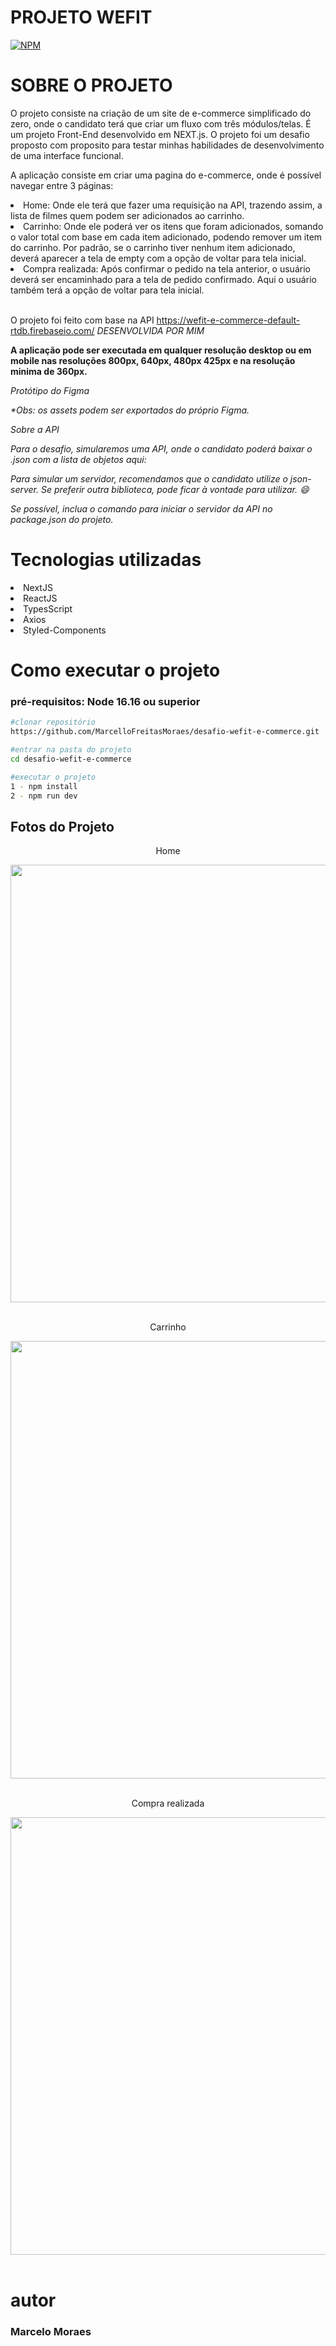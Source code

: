 # PROJETO WEFIT
[![NPM](https://img.shields.io/badge/license-MIT-green)](https://github.com/MarcelloFreitasMoraes/desafio-wefit-e-commerce.git/blob/main/LICENSE)

# SOBRE O PROJETO
O projeto consiste na criação de um site de e-commerce simplificado do zero, onde o candidato terá que criar um fluxo com três módulos/telas. É um projeto Front-End desenvolvido em NEXT.js.
O projeto foi um desafio proposto com proposito para testar minhas habilidades de desenvolvimento de uma interface funcional.

A aplicação consiste em criar uma pagina do e-commerce, onde é possível navegar entre 3 páginas:

<li>Home: Onde ele terá que fazer uma requisição na API, trazendo assim, a lista de filmes quem podem ser adicionados ao carrinho.</li>

<li>Carrinho: Onde ele poderá ver os itens que foram adicionados, somando o valor total com base em cada item adicionado, podendo remover um item do carrinho. Por padrão, se o carrinho tiver nenhum item adicionado, deverá aparecer a tela de empty com a opção de voltar para tela inicial.</li>

<li>Compra realizada: Após confirmar o pedido na tela anterior, o usuário deverá ser encaminhado para a tela de pedido confirmado. Aqui o usuário também terá a opção de voltar para tela inicial.</li>

<br/>

O projeto foi feito com base na API https://wefit-e-commerce-default-rtdb.firebaseio.com/ <i>DESENVOLVIDA POR MIM</i>

<strong>A aplicação pode ser executada em qualquer resolução desktop ou em mobile nas resoluções 800px, 640px, 480px 425px e na resolução minima de 360px.</strong>

<i>Protótipo do Figma

*Obs: os assets podem ser exportados do próprio Figma.

Sobre a API

Para o desafio, simularemos uma API, onde o candidato poderá baixar o .json com a lista de objetos aqui:

Para simular um servidor, recomendamos que o candidato utilize o json-server. Se preferir outra biblioteca, pode ficar à vontade para utilizar. 😄

Se possível, inclua o comando para iniciar o servidor da API no package.json do projeto.</i>

# Tecnologias utilizadas

<li>NextJS</li>
<li>ReactJS</li>
<li>TypesScript</li>
<li>Axios</li>
<li>Styled-Components</li>

# Como executar o projeto
 ### pré-requisitos: Node 16.16 ou superior
 
 ```bash
 #clonar repositório 
 https://github.com/MarcelloFreitasMoraes/desafio-wefit-e-commerce.git
 
 #entrar na pasta do projeto
 cd desafio-wefit-e-commerce
 
 #executar o projeto
 1 - npm install
 2 - npm run dev
 ```
 ## Fotos do Projeto

<div align="center">
  <p>Home</p>
  <img src="https://github.com/MarcelloFreitasMoraes/desafio-wefit-e-commerce/assets/101751067/7d420088-c337-4932-9e3f-0d197ae85e6e.png" width="700px" />
</div>
<br/>

<div align="center">
  <p>Carrinho</p>
  <img src="https://github.com/MarcelloFreitasMoraes/desafio-wefit-e-commerce/assets/101751067/6fc524d7-bd41-473f-bfb9-8e516e3e74d9.png" width="700px" />
</div>
<br/>

<div align="center">
  <p>Compra realizada</p>
  <img src="https://github.com/MarcelloFreitasMoraes/desafio-wefit-e-commerce/assets/101751067/b9a3946c-aff8-4d22-89ac-3f9484f3df10.png" width="700px" />
</div>
<br/>

 # autor
 ### Marcelo Moraes
 
